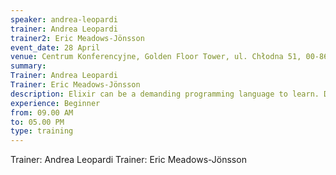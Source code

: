 ```yaml
---
speaker: andrea-leopardi
trainer: Andrea Leopardi
trainer2: Eric Meadows-Jönsson
event_date: 28 April
venue: Centrum Konferencyjne, Golden Floor Tower, ul. Chłodna 51, 00-867 Warszawa
summary: 
Trainer: Andrea Leopardi
Trainer: Eric Meadows-Jönsson
description: Elixir can be a demanding programming language to learn. Developers who are coming from object-oriented languages have new concepts to learn, such as modelling programs in a functional way and working with processes and message passing. In this training day, new Elixir developers will get to lay a firm foundation, presenting all of the core concepts in Elixir. They'll learn to code and test, from the ground up. They'll start with Elixir datatypes, including maps, structs, tuples, and other primitives. Then, they'll move on to core concepts like using recursion, building higher order functions, composing with pipes, processes, and organising that code into modules. Once we're through those concepts, we'll build a chatroom on the concurrency concepts that you should know, and if we have enough time, we'll use Erlang's OTP. This is a hands-on tutorial, the best way to teach these new concepts is with tests, and have students make those tests pass. This is a lab-focused training day so come ready to to do a lot of programming and a lot of learning.
experience: Beginner
from: 09.00 AM
to: 05.00 PM
type: training
---
```


Trainer: Andrea Leopardi
Trainer: Eric Meadows-Jönsson
